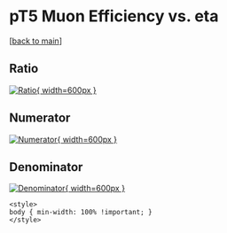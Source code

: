 # pT5 Muon Efficiency vs. eta

[[back to main](./)]



## Ratio

[![Ratio](../mtv/var/pT5_13_eff_eta.png){ width=600px }](../mtv/var/pT5_13_eff_eta.pdf)

## Numerator

[![Numerator](../mtv/num/pT5_13_eff_eta_num0.png){ width=600px }](../mtv/num/pT5_13_eff_eta_num0.pdf)

## Denominator

[![Denominator](../mtv/den/pT5_13_eff_eta_den.png){ width=600px }](../mtv/den/pT5_13_eff_eta_den.pdf)


``` {=html}
<style>
body { min-width: 100% !important; }
</style>
```

